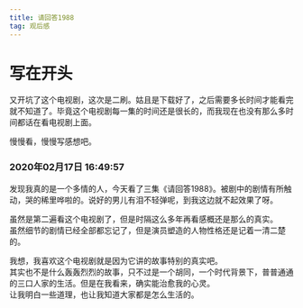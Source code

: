 ```yaml
---
title: 请回答1988
tag: 观后感
---
```

# 写在开头
又开坑了这个电视剧，这次是二刷。姑且是下载好了，之后需要多长时间才能看完就不知道了。毕竟这个电视剧每一集的时间还是很长的，而我现在也没有那么多时间都话在看电视剧上面。

慢慢看，慢慢写感想吧。

### 2020年02月17日 16:49:57
发现我真的是一个多情的人，今天看了三集《请回答1988》。被剧中的剧情有所触动，哭的稀里哗啦的。说好的男儿有泪不轻弹呢，到我这边就不起效果了呀。

虽然是第二遍看这个电视剧了，但是时隔这么多年再看感概还是那么的真实。  
虽然细节的剧情已经全部都忘记了，但是演员塑造的人物性格还是记着一清二楚的。  

我想，我喜欢这个电视剧就是因为它讲的故事特别的真实吧。  
其实也不是什么轰轰烈烈的故事，只不过是一个胡同，一个时代背景下，普普通通的三口人家的生活。但是在我看来，确实能治愈我的心灵。  
让我明白一些道理，也让我知道大家都是怎么生活的。